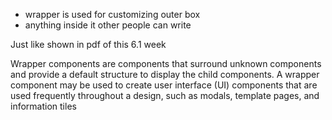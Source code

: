 - wrapper is used for customizing outer box
- anything inside it other people can write 

Just like shown in pdf of this 6.1 week

Wrapper components are components that surround unknown components and provide a default structure to display the child components. A wrapper component may be used to create user interface (UI) components that are used frequently throughout a design, such as modals, template pages, and information tiles